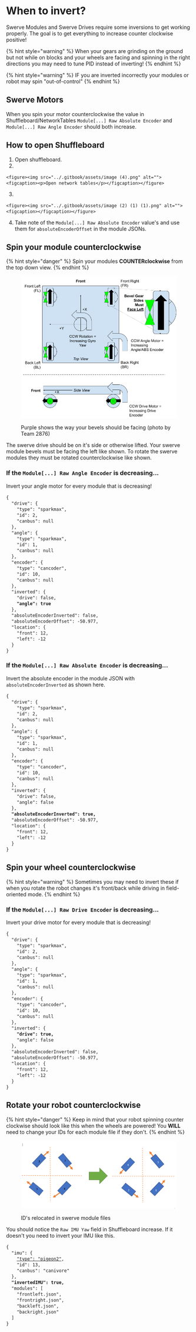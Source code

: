 # When to invert?

Swerve Modules and Swerve Drives require some inversions to get working properly. The goal is to get everything to increase counter clockwise positive!

{% hint style="warning" %}
When your gears are grinding on the ground but not while on blocks and your wheels are facing and spinning in the right directions you may need to tune PID instead of inverting!
{% endhint %}

{% hint style="warning" %}
IF you are inverted incorrectly your modules or robot may spin "out-of-control"
{% endhint %}

## Swerve Motors

When you spin your motor counterclockwise the value in Shuffleboard/NetworkTables `Module[...] Raw Absolute Encoder` and `Module[...] Raw Angle Encoder` should both increase.

## How to open Shuffleboard

1. Open shuffleboard.
2.

    <figure><img src="../.gitbook/assets/image (4).png" alt=""><figcaption><p>Open network tables</p></figcaption></figure>


3.

    <figure><img src="../.gitbook/assets/image (2) (1) (1).png" alt=""><figcaption></figcaption></figure>


4. Take note of the `Module[...] Raw Absolute Encoder` value's and use them for `absoluteEncoderOffset` in the module JSONs.

## Spin your module counterclockwise

{% hint style="danger" %}
Spin your modules **COUNTERclockwise** from the top down view.
{% endhint %}

<figure><img src="../.gitbook/assets/image (14).png" alt=""><figcaption><p>Purple shows the way your bevels should be facing (photo by Team 2876)</p></figcaption></figure>

The swerve drive should be on it's side or otherwise lifted. Your swerve module bevels must be facing the left like shown. To rotate the swerve modules they must be rotated counterclockwise like shown.

### If the `Module[...] Raw Angle Encoder` is decreasing...

Invert your angle motor for every module that is decreasing!

<pre class="language-json"><code class="lang-json">{
  "drive": {
    "type": "sparkmax",
    "id": 2,
    "canbus": null
  },
  "angle": {
    "type": "sparkmax",
    "id": 1,
    "canbus": null
  },
  "encoder": {
    "type": "cancoder",
    "id": 10,
    "canbus": null
  },
  "inverted": {
    "drive": false,
<strong>    "angle": true
</strong>  },
  "absoluteEncoderInverted": false,
  "absoluteEncoderOffset": -50.977,
  "location": {
    "front": 12,
    "left": -12
  }
}
</code></pre>

### If the `Module[...] Raw Absolute Encoder` is decreasing...

Invert the absolute encoder in the module JSON with `absoluteEncoderInverted` as shown here.

<pre class="language-json"><code class="lang-json">{
  "drive": {
    "type": "sparkmax",
    "id": 2,
    "canbus": null
  },
  "angle": {
    "type": "sparkmax",
    "id": 1,
    "canbus": null
  },
  "encoder": {
    "type": "cancoder",
    "id": 10,
    "canbus": null
  },
  "inverted": {
    "drive": false,
    "angle": false
  },
<strong>  "absoluteEncoderInverted": true,
</strong>  "absoluteEncoderOffset": -50.977,
  "location": {
    "front": 12,
    "left": -12
  }
}
</code></pre>

## Spin your wheel counterclockwise

{% hint style="warning" %}
Sometimes you may need to invert these if when you rotate the robot changes it's front/back while driving in field-oriented mode.
{% endhint %}

### If the `Module[...] Raw Drive Encoder` is decreasing...

Invert your drive motor for every module that is decreasing!

<pre class="language-json"><code class="lang-json">{
  "drive": {
    "type": "sparkmax",
    "id": 2,
    "canbus": null
  },
  "angle": {
    "type": "sparkmax",
    "id": 1,
    "canbus": null
  },
  "encoder": {
    "type": "cancoder",
    "id": 10,
    "canbus": null
  },
  "inverted": {
<strong>    "drive": true,
</strong>    "angle": false
  },
  "absoluteEncoderInverted": false,
  "absoluteEncoderOffset": -50.977,
  "location": {
    "front": 12,
    "left": -12
  }
}
</code></pre>

## Rotate your robot counterclockwise

{% hint style="danger" %}
Keep in mind that your robot spinning counter clockwise should look like this when the wheels are powered! You **WILL** need to change your IDs for each module file if they don't.
{% endhint %}

<figure><img src="../.gitbook/assets/image (15).png" alt=""><figcaption><p>ID's relocated in swerve module files</p></figcaption></figure>

You should notice the `Raw IMU Yaw` field in Shuffleboard increase. If it doesn't you need to invert your IMU like this.

<pre class="language-json"><code class="lang-json">{
  "imu": {
    <a data-footnote-ref href="#user-content-fn-1">"type": "pigeon2"</a>,
    "id": 13,
    "canbus": "canivore"
  },
<strong>  "invertedIMU": true,
</strong>  "modules": [
    "frontleft.json",
    "frontright.json",
    "backleft.json",
    "backright.json"
  ]
}
</code></pre>



[^1]: See more information [gyroscope.md](../devices/gyroscope.md "mention")
